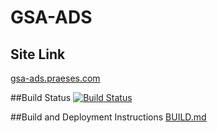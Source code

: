 GSA-ADS
========================

## Site Link
[gsa-ads.praeses.com](http://gsa-ads.praeses.com)

##Build Status
[![Build Status](https://travis-ci.org/Praeses/GSA-ADS.svg?branch=dev)](https://travis-ci.org/Praeses/GSA-ADS)

##Build and Deployment Instructions
[BUILD.md](https://github.com/Praeses/GSA-ADS/blob/master/BUILD.md)

